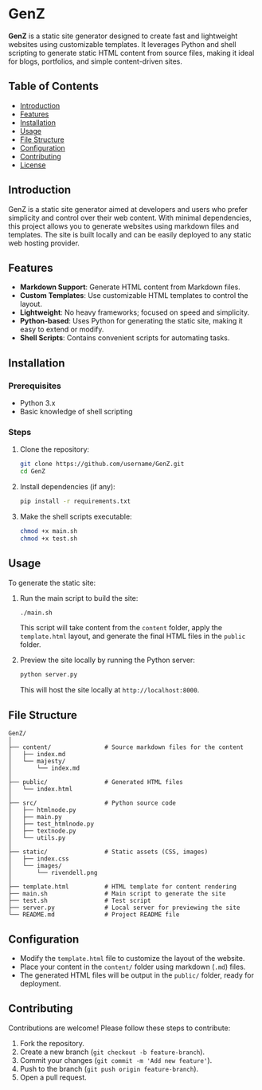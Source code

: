
# GenZ

**GenZ** is a static site generator designed to create fast and lightweight websites using customizable templates. It leverages Python and shell scripting to generate static HTML content from source files, making it ideal for blogs, portfolios, and simple content-driven sites.

## Table of Contents

- [Introduction](#introduction)
- [Features](#features)
- [Installation](#installation)
- [Usage](#usage)
- [File Structure](#file-structure)
- [Configuration](#configuration)
- [Contributing](#contributing)
- [License](#license)

## Introduction

GenZ is a static site generator aimed at developers and users who prefer simplicity and control over their web content. With minimal dependencies, this project allows you to generate websites using markdown files and templates. The site is built locally and can be easily deployed to any static web hosting provider.

## Features

- **Markdown Support**: Generate HTML content from Markdown files.
- **Custom Templates**: Use customizable HTML templates to control the layout.
- **Lightweight**: No heavy frameworks; focused on speed and simplicity.
- **Python-based**: Uses Python for generating the static site, making it easy to extend or modify.
- **Shell Scripts**: Contains convenient scripts for automating tasks.

## Installation

### Prerequisites

- Python 3.x
- Basic knowledge of shell scripting

### Steps

1. Clone the repository:

   ```bash
   git clone https://github.com/username/GenZ.git
   cd GenZ
   ```

2. Install dependencies (if any):

   ```bash
   pip install -r requirements.txt
   ```

3. Make the shell scripts executable:

   ```bash
   chmod +x main.sh
   chmod +x test.sh
   ```

## Usage

To generate the static site:

1. Run the main script to build the site:

   ```bash
   ./main.sh
   ```

   This script will take content from the `content` folder, apply the `template.html` layout, and generate the final HTML files in the `public` folder.

2. Preview the site locally by running the Python server:

   ```bash
   python server.py
   ```

   This will host the site locally at `http://localhost:8000`.

## File Structure

```
GenZ/
│
├── content/               # Source markdown files for the content
│   ├── index.md
│   └── majesty/
│       └── index.md
│
├── public/                # Generated HTML files
│   └── index.html
│
├── src/                   # Python source code
│   ├── htmlnode.py
│   ├── main.py
│   ├── test_htmlnode.py
│   ├── textnode.py
│   └── utils.py
│
├── static/                # Static assets (CSS, images)
│   ├── index.css
│   └── images/
│       └── rivendell.png
│
├── template.html          # HTML template for content rendering
├── main.sh                # Main script to generate the site
├── test.sh                # Test script
├── server.py              # Local server for previewing the site
└── README.md              # Project README file
```

## Configuration

- Modify the `template.html` file to customize the layout of the website.
- Place your content in the `content/` folder using markdown (`.md`) files.
- The generated HTML files will be output in the `public/` folder, ready for deployment.

## Contributing

Contributions are welcome! Please follow these steps to contribute:

1. Fork the repository.
2. Create a new branch (`git checkout -b feature-branch`).
3. Commit your changes (`git commit -m 'Add new feature'`).
4. Push to the branch (`git push origin feature-branch`).
5. Open a pull request.

